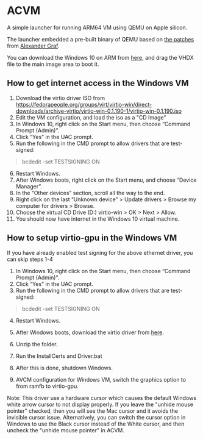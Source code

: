 # ACVM

A simple launcher for running ARM64 VM using QEMU on Apple silicon.

The launcher embedded a pre-built binary of QEMU based on [the patches](https://patchwork.kernel.org/project/qemu-devel/list/?series=392975) from [Alexander Graf](https://twitter.com/_AlexGraf).

You can download the Windows 10 on ARM from [here](https://www.microsoft.com/en-us/software-download/windowsinsiderpreviewARM64), and drag the VHDX file to the main image area to boot it.

## How to get internet access in the Windows VM

1. Download the virtio driver ISO from https://fedorapeople.org/groups/virt/virtio-win/direct-downloads/archive-virtio/virtio-win-0.1.190-1/virtio-win-0.1.190.iso
2. Edit the VM configuration, and load the iso as a "CD Image"
3. In Windows 10, right click on the Start menu, then choose “Command Prompt (Admin)”.
4. Click “Yes” in the UAC prompt.
5. Run the following in the CMD prompt to allow drivers that are test-signed:
> bcdedit -set TESTSIGNING ON
6. Restart Windows.
7. After Windows boots, right click on the Start menu, and choose “Device Manager”.
8. In the “Other devices” section, scroll all the way to the end.
9. Right click on the last “Unknown device” > Update drivers > Browse my computer for drivers > Browse.
10. Choose the virtual CD Drive (D:) virtio-win > OK > Next > Allow.
11. You should now have internet in the Windows 10 virtual machine.

## How to setup virtio-gpu in the Windows VM

If you have already enabled test signing for the above ethernet driver, you can skip steps 1-4

1. In Windows 10, right click on the Start menu, then choose “Command Prompt (Admin)”.
2. Click “Yes” in the UAC prompt.
3. Run the following in the CMD prompt to allow drivers that are test-signed:
> bcdedit -set TESTSIGNING ON
4. Restart Windows.

5. After Windows boots, download the virtio driver from [here](https://github.com/ubenmackin/ACVM/releases/download/v1.5/viogpudo.zip).
6. Unzip the folder.
7. Run the InstallCerts and Driver.bat
8. After this is done, shutdown Windows.
9. AVCM configuration for Windows VM, switch the graphics option to from ramfb to virtio-gpu.

Note: This driver use a hardware cursor which causes the default Windows white arrow cursor to not display properly. If you leave the "unhide mouse pointer" checked, then you will see the Mac cursor and it avoids the invisible cursor issue. Alternatively, you can switch the cursor option in Windows to use the Black cursor instead of the White cursor, and then uncheck the "unhide mouse pointer" in ACVM.